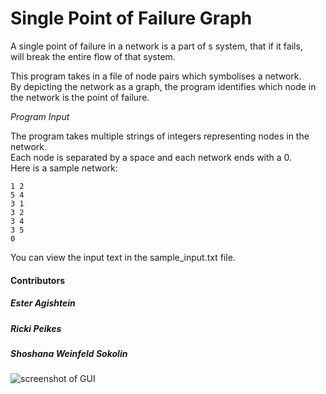 # Single Point of Failure Graph
A single point of failure in a network is a part of s system, that if it fails,   
will break the entire flow of that system. 

This program takes in a file of node pairs which symbolises a network.  
By depicting the network as a graph, the program identifies which node in the network is the point of failure.   

_Program Input_  

The program takes multiple strings of integers representing nodes in the network.    
Each node is separated by a space and each network ends with a 0.   
Here is a sample network: 
  
`1 2`     
`5 4`   
`3 1`    
`3 2`  
`3 4`  
`3 5`   
`0`   

You can view the input text in the sample_input.txt file. 
#### Contributors
##### Ester Agishtein
##### Ricki Peikes
##### Shoshana Weinfeld Sokolin
![screenshot of GUI](SpofGraphScreenshot.JPG)
